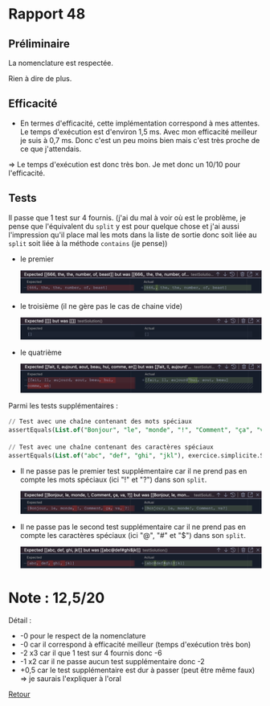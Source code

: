 # Rapport 48

## Préliminaire

La nomenclature est respectée.

Rien à dire de plus.

## Efficacité

- En termes d'efficacité, cette implémentation correspond à mes attentes. Le temps d'exécution est d'environ 1,5 ms. Avec mon efficacité meilleur je suis à 0,7 ms. Donc c'est un peu moins bien mais c'est très proche de ce que j'attendais.

⇒ Le temps d'exécution est donc très bon. Je met donc un 10/10 pour l'efficacité.

## Tests

Il passe que 1 test sur 4 fournis. (j'ai du mal à voir où est le problème, je pense que l'équivalent du `split` y est pour quelque chose et j'ai aussi l'impression qu'il place mal les mots dans la liste de sortie donc soit liée au `split` soit liée à la méthode `contains` (je pense))

- le premier
    
    ![Untitled](./Rapport%2016/Untitled.png)
    
- le troisième (il ne gère pas le cas de chaine vide)
    
    ![Untitled](./Rapport%2016/Untitled%202.png)
    
- le quatrième
    
    ![Untitled](./Rapport%2016/Untitled%203.png)
    

Parmi les tests supplémentaires :

```sql
// Test avec une chaîne contenant des mots spéciaux
assertEquals(List.of("Bonjour", "le", "monde", "!", "Comment", "ça", "va", "?"), exercice.simplicite.SimpliciteMeilleur.solution("Bonjour le monde! Comment ça va?", List.of("B", "l", "m", "C", "v")));

// Test avec une chaîne contenant des caractères spéciaux
assertEquals(List.of("abc", "def", "ghi", "jkl"), exercice.simplicite.SimpliciteMeilleur.solution("abc@def#ghi$jkl", List.of("a", "d", "g", "j")));
```

- Il ne passe pas le premier test supplémentaire car il ne prend pas en compte les mots spéciaux (ici "!" et "?") dans son `split`.
    
    ![Untitled](./Rapport%2016/Untitled%204.png)
    
- Il ne passe pas le second test supplémentaire car il ne prend pas en compte les caractères spéciaux (ici "@", "#" et "$") dans son `split`.
    
    ![Untitled](./Rapport%2016/Untitled%205.png)
    

# Note : 12,5/20

Détail :

- -0 pour le respect de la nomenclature
- -0 car il correspond à efficacité meilleur (temps d'exécution très bon)
- -2 x3 car il que 1 test sur 4 fournis donc -6
- -1 x2 car il ne passe aucun test supplémentaire donc -2
- +0,5 car le test supplémentaire est dur à passer (peut être même faux) => je saurais l'expliquer à l'oral


[Retour](..//Efficacite%CC%81_meilleur.md)